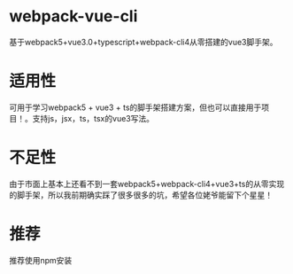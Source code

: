 # webpack-vue-cli
基于webpack5+vue3.0+typescript+webpack-cli4从零搭建的vue3脚手架。

# 适用性
可用于学习webpack5 + vue3 + ts的脚手架搭建方案，但也可以直接用于项目！。支持js，jsx，ts，tsx的vue3写法。

# 不足性
由于市面上基本上还看不到一套webpack5+webpack-cli4+vue3+ts的从零实现的脚手架，所以我前期确实踩了很多很多的坑，希望各位姥爷能留下个星星！

# 推荐
推荐使用npm安装
